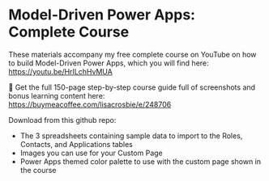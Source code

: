 # Model-Driven Power Apps: Complete Course
These materials accompany my free complete course on YouTube on how to build Model-Driven Power Apps, which you will find here: https://youtu.be/HrILchHvMUA

📖 Get the full 150-page step-by-step course guide full of screenshots and bonus learning content here:  https://buymeacoffee.com/lisacrosbie/e/248706

Download from this github repo:
- The 3 spreadsheets containing sample data to import to the Roles, Contacts, and Applications tables
- Images you can use for your Custom Page
- Power Apps themed color palette to use with the custom page shown in the course

